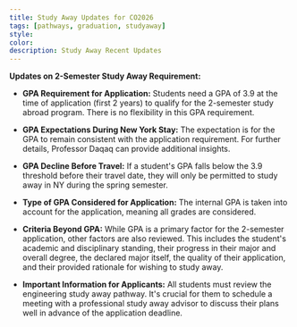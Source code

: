 ```yaml
---
title: Study Away Updates for CO2026
tags: [pathways, graduation, studyaway]
style:
color:
description: Study Away Recent Updates
---
```



<style>
.responsive-wrap iframe{ max-width: 100%;}
</style>
<div class="responsive-wrap">

<!-- this is the embed code provided by Google -->
<!--iframe src="https://docs.google.com/presentation/d/e/2PACX-1vQfvwbUUp3b6a9gmfdnzp5M6NvawLorWJS5sOBQ93uy1RPsnPbGj83ODP54rjmDug/embed?start=false&loop=false&delayms=3000" frameborder="0" width="1280" height="749" allowfullscreen="true" mozallowfullscreen="true" webkitallowfullscreen="true"></iframe-->
<!-- Google embed ends -->

</div>

**Updates on 2-Semester Study Away Requirement:**

- **GPA Requirement for Application:** Students need a GPA of 3.9 at the time of application (first 2 years) to qualify for the 2-semester study abroad program. There is no flexibility in this GPA requirement.

- **GPA Expectations During New York Stay:** The expectation is for the GPA to remain consistent with the application requirement. For further details, Professor Daqaq can provide additional insights.

- **GPA Decline Before Travel:** If a student's GPA falls below the 3.9 threshold before their travel date, they will only be permitted to study away in NY during the spring semester.

- **Type of GPA Considered for Application:** The internal GPA is taken into account for the application, meaning all grades are considered.

- **Criteria Beyond GPA:** While GPA is a primary factor for the 2-semester application, other factors are also reviewed. This includes the student's academic and disciplinary standing, their progress in their major and overall degree, the declared major itself, the quality of their application, and their provided rationale for wishing to study away.

- **Important Information for Applicants:** All students must review the engineering study away pathway. It's crucial for them to schedule a meeting with a professional study away advisor to discuss their plans well in advance of the application deadline.
